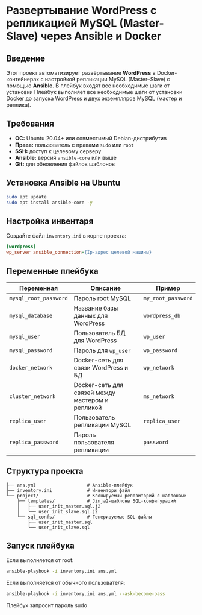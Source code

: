 # Развертывание WordPress с репликацией MySQL (Master-Slave) через Ansible и Docker

## Введение

Этот проект автоматизирует развёртывание **WordPress** в Docker-контейнерах с настройкой репликации MySQL (Master–Slave) с помощью **Ansible**. 
В плейбук входят все необходимые шаги от установки Плейбук выполняет все необходимые шаги от установки Docker до запуска WordPress и двух экземпляров MySQL (мастер и реплика).

## Требования

- **ОС:** Ubuntu 20.04+ или совместимый Debian-дистрибутив
- **Права:** пользователь с правами `sudo` или `root`
- **SSH:** доступ к целевому серверу
- **Ansible:** версия `ansible-core` или выше
- **Git:** для обновления файлов шаблонов

## Установка Ansible на Ubuntu

```bash
sudo apt update
sudo apt install ansible-core -y
```

## Настройка инвентаря

Создайте файл `inventory.ini` в корне проекта:

```ini
[wordpress]
wp_server ansible_connection={Ip-адрес целевой машины}
```

## Переменные плейбука

| Переменная            | Описание                                              | Пример               |
|-----------------------|-------------------------------------------------------|----------------------|
| `mysql_root_password` | Пароль root MySQL                                     | `my_root_password`   |
| `mysql_database`      | Название базы данных для WordPress                    | `wordpress_db`       |
| `mysql_user`          | Пользователь БД для WordPress                         | `wp_user`            |
| `mysql_password`      | Пароль для `wp_user`                                  | `wp_password`        |
| `docker_network`      | Docker-сеть для связи WordPress и БД                  | `wp_network`         |
| `cluster_network`     | Docker-сеть для связей между мастером и репликой      | `ms_network`         |
| `replica_user`        | Пользователь репликации MySQL                         | `replica_user`       |
| `replica_password`    | Пароль пользователя репликации                        | `password`           |

## Структура проекта

```
├── ans.yml                   # Ansible-плейбук
├── inventory.ini             # Инвентори файл
└── project/                  # Клонируемый репозиторий с шаблонами
    ├── templates/            # Jinja2-шаблоны SQL-конфигураций
    │   ├── user_init_master.sql.j2
    │   └── user_init_slave.sql.j2
    └── sql_confs/            # Генерируемые SQL-файлы
        ├── user_init_master.sql
        └── user_init_slave.sql
```
 
## Запуск плейбука

Если выполняется от root:
```bash
ansible-playbook -i inventory.ini ans.yml
```

Если выполняется от обычного пользователя:

```bash
ansible-playbook -i inventory.ini ans.yml --ask-become-pass
```
Плейбук запросит пароль sudo 


